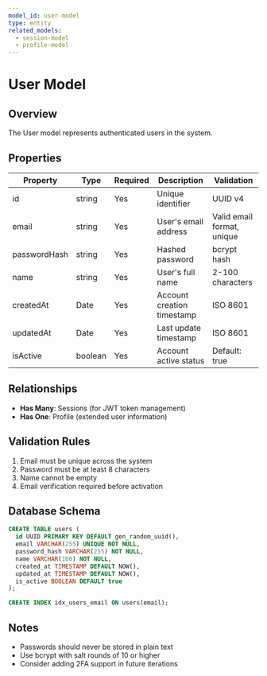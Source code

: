 ```yaml
---
model_id: user-model
type: entity
related_models:
  - session-model
  - profile-model
---
```


# User Model

## Overview

The User model represents authenticated users in the system.

## Properties

| Property | Type | Required | Description | Validation |
|----------|------|----------|-------------|------------|
| id | string | Yes | Unique identifier | UUID v4 |
| email | string | Yes | User's email address | Valid email format, unique |
| passwordHash | string | Yes | Hashed password | bcrypt hash |
| name | string | Yes | User's full name | 2-100 characters |
| createdAt | Date | Yes | Account creation timestamp | ISO 8601 |
| updatedAt | Date | Yes | Last update timestamp | ISO 8601 |
| isActive | boolean | Yes | Account active status | Default: true |

## Relationships

- **Has Many**: Sessions (for JWT token management)
- **Has One**: Profile (extended user information)

## Validation Rules

1. Email must be unique across the system
2. Password must be at least 8 characters
3. Name cannot be empty
4. Email verification required before activation

## Database Schema

```sql
CREATE TABLE users (
  id UUID PRIMARY KEY DEFAULT gen_random_uuid(),
  email VARCHAR(255) UNIQUE NOT NULL,
  password_hash VARCHAR(255) NOT NULL,
  name VARCHAR(100) NOT NULL,
  created_at TIMESTAMP DEFAULT NOW(),
  updated_at TIMESTAMP DEFAULT NOW(),
  is_active BOOLEAN DEFAULT true
);

CREATE INDEX idx_users_email ON users(email);
```

## Notes

- Passwords should never be stored in plain text
- Use bcrypt with salt rounds of 10 or higher
- Consider adding 2FA support in future iterations

